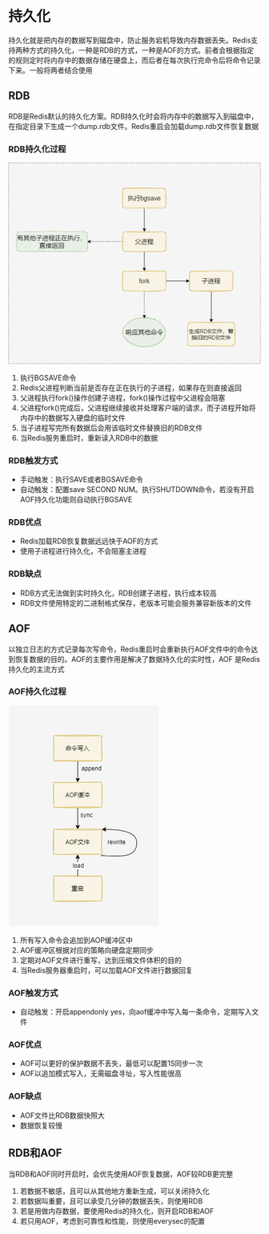 # 持久化

持久化就是把内存的数据写到磁盘中，防止服务宕机导致内存数据丢失。Redis支持两种方式的持久化，一种是RDB的方式，一种是AOF的方式。前者会根据指定的规则定时将内存中的数据存储在硬盘上，而后者在每次执行完命令后将命令记录下来。一般将两者结合使用

## RDB

RDB是Redis默认的持久化方案。RDB持久化时会将内存中的数据写入到磁盘中，在指定目录下生成一个dump.rdb文件。Redis重启会加载dump.rdb文件恢复数据

### RDB持久化过程

![RDB持久化过程](./image/RDB工作流程.png)

1. 执行BGSAVE命令
2. Redis父进程判断当前是否存在正在执行的子进程，如果存在则直接返回
3. 父进程执行fork()操作创建子进程，fork()操作过程中父进程会阻塞
4. 父进程fork()完成后，父进程继续接收并处理客户端的请求，而子进程开始将内存中的数据写入硬盘的临时文件
5. 当子进程写完所有数据后会用该临时文件替换旧的RDB文件
6. 当Redis服务重启时，重新读入RDB中的数据

### RDB触发方式

- 手动触发：执行SAVE或者BGSAVE命令
- 自动触发：配置save SECOND NUM。执行SHUTDOWN命令，若没有开启AOF持久化功能则自动执行BGSAVE

### RDB优点

- Redis加载RDB恢复数据远远快于AOF的方式
- 使用子进程进行持久化，不会阻塞主进程

### RDB缺点

- RDB方式无法做到实时持久化，RDB创建子进程，执行成本较高
- RDB文件使用特定的二进制格式保存，老版本可能会服务兼容新版本的文件

## AOF

以独立日志的方式记录每次写命令，Redis重启时会重新执行AOF文件中的命令达到恢复数据的目的。AOF的主要作用是解决了数据持久化的实时性，AOF 是Redis持久化的主流方式

### AOF持久化过程

![AOF工作流程.png](./image/AOF工作流程.png)

1. 所有写入命令会追加到AOP缓冲区中
2. AOF缓冲区根据对应的策略向硬盘定期同步
3. 定期对AOF文件进行重写，达到压缩文件体积的目的
4. 当Redis服务器重启时，可以加载AOF文件进行数据回复

### AOF触发方式

- 自动触发：开启appendonly yes，向aof缓冲中写入每一条命令，定期写入文件

### AOF优点

- AOF可以更好的保护数据不丢失，最低可以配置1S同步一次
- AOF以追加模式写入，无需磁盘寻址，写入性能很高

### AOF缺点

- AOF文件比RDB数据快照大
- 数据恢复较慢

## RDB和AOF

当RDB和AOF同时开启时，会优先使用AOF恢复数据，AOF较RDB更完整

1. 若数据不敏感，且可以从其他地方重新生成，可以关闭持久化
2. 若数据叫重要，且可以承受几分钟的数据丢失，则使用RDB
3. 若是用做内存数据，要使用Redis的持久化，则开启RDB和AOF
4. 若只用AOF，考虑到可靠性和性能，则使用everysec的配置
